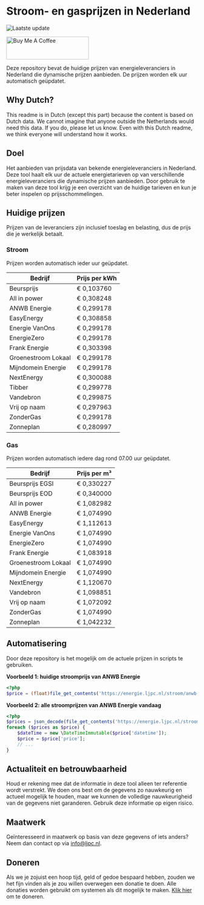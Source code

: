 # Stroom- en gasprijzen in Nederland

![Laatste update](https://img.shields.io/badge/laatste%20update-2023--06--21%2004%3A00%20CET-brightgreen)

<a href="https://www.buymeacoffee.com/Lars-" target="_blank"><img src="https://cdn.buymeacoffee.com/buttons/v2/default-orange.png" alt="Buy Me A Coffee" height="60" style="height: 60px !important;width: 217px !important;" ></a>

Deze repository bevat de huidige prijzen van energieleveranciers in Nederland die dynamische prijzen aanbieden. De prijzen worden elk uur automatisch geüpdatet.

## Why Dutch?

This readme is in Dutch (except this part) because the content is based on Dutch data. We cannot imagine that anyone outside the Netherlands would need this data. If you do, please let us know. Even with this Dutch readme, we think
everyone will understand how it works.

## Doel

Het aanbieden van prijsdata van bekende energieleveranciers in Nederland. Deze tool haalt elk uur de actuele energietarieven op van verschillende energieleveranciers die dynamische prijzen aanbieden. Door gebruik te maken van deze tool
krijg je een overzicht van de huidige tarieven en kun je beter inspelen op prijsschommelingen.

## Huidige prijzen

Prijzen van de leveranciers zijn inclusief toeslag en belasting, dus de prijs die je werkelijk betaalt.

### Stroom

Prijzen worden automatisch ieder uur geüpdatet.

 Bedrijf | Prijs per kWh 
---------|---------------
Beursprijs | € 0,103760
All in power | € 0,308248
ANWB Energie | € 0,299178
EasyEnergy | € 0,308858
Energie VanOns | € 0,299178
EnergieZero | € 0,299178
Frank Energie | € 0,303398
Groenestroom Lokaal | € 0,299178
Mijndomein Energie | € 0,299178
NextEnergy | € 0,300088
Tibber | € 0,299778
Vandebron | € 0,299875
Vrij op naam | € 0,297963
ZonderGas | € 0,299178
Zonneplan | € 0,280997


### Gas

Prijzen worden automatisch iedere dag rond 07.00 uur geüpdatet.

 Bedrijf | Prijs per m³ 
---------|--------------
Beursprijs EGSI | € 0,330227
Beursprijs EOD | € 0,340000
All in power | € 1,082982
ANWB Energie | € 1,074990
EasyEnergy | € 1,112613
Energie VanOns | € 1,074990
EnergieZero | € 1,074990
Frank Energie | € 1,083918
Groenestroom Lokaal | € 1,074990
Mijndomein Energie | € 1,074990
NextEnergy | € 1,120670
Vandebron | € 1,098851
Vrij op naam | € 1,072092
ZonderGas | € 1,074990
Zonneplan | € 1,042232


## Automatisering

Door deze repository is het mogelijk om de actuele prijzen in scripts te gebruiken.

**Voorbeeld 1: huidige stroomprijs van ANWB Energie**

```php
<?php
$price = (float)file_get_contents('https://energie.ljpc.nl/stroom/anwb-energie-nu.txt');

```

**Voorbeeld 2: alle stroomprijzen van ANWB Energie vandaag**

```php
<?php
$prices = json_decode(file_get_contents('https://energie.ljpc.nl/stroom/all-in-power-vandaag.json'),true);
foreach ($prices as $price) {
    $dateTime = new \DateTimeImmutable($price['datetime']);
    $price = $price['price'];
    // ...
}
```

## Actualiteit en betrouwbaarheid

Houd er rekening mee dat de informatie in deze tool alleen ter referentie wordt verstrekt. We doen ons best om de gegevens zo nauwkeurig en actueel mogelijk te houden, maar we kunnen de volledige nauwkeurigheid van de gegevens niet
garanderen. Gebruik deze informatie op eigen risico.

## Maatwerk

Geïnteresseerd in maatwerk op basis van deze gegevens of iets anders? Neem dan contact op
via [info@ljpc.nl](mailto:info@ljpc.nl?subject=Energie%20prijzen).

## Doneren

Als we je zojuist een hoop tijd, geld of gedoe bespaard hebben, zouden we het fijn vinden als je zou willen overwegen een
donatie te doen. Alle donaties worden gebruikt om systemen als dit mogelijk te
maken. [Klik hier](https://www.buymeacoffee.com/Lars-) om te doneren.
